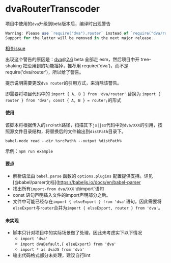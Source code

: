 # dvaRouterTranscoder
项目中使用的`dva`升级到beta版本后，编译时出现警告
``` js
Warning: Please use `require("dva").router` instead of `require("dva/router")`. 
Support for the latter will be removed in the next major release.
```
[相关issue](https://github.com/dvajs/dva/issues/2143#issuecomment-506613405)

出现这个警告的原因是：dva@2.6 beta 全部走 esm，然后项目中开 tree-shaking 把没用到的功能摇掉，推荐用 require('dva')，而不是 require('dva/router')，所以给了警告。

提示说明需要更改`dva router`的引用方式，来消除该警告。

即需要将项目代码中的
`
import { A, B } from 'dva/router'
`
替换为
`
import { router } from 'dva';
const { A, B } = router;
`的形式

#### 使用
该脚本将根据传入的`srcPath`路径，扫描其下`js|jsx`代码中对`dva/XXX`的引用，按照源文件目录结构，将替换后的文件输出到`distPath`目录下。
```
babel-node read --dir %srcPath% --output %distPath%
```
示例：`npm run example`

#### 要点
- 解析语法由 `babel.parse` 函数的 `options.plugins` 配置提供支持。详见[@babel/parser文档](https://babeljs.io/docs/en/babel-parser
- 找出所有`import-from dva/XXX'的`import`语句
- const 语句声明插入文件的import声明部分之后。
- 文件中可能已经存在`import { elseExport } from 'dva'`语句，因此需要将`elseExport`与`router`合并为`import { elseExport, router } from 'dva'`。

#### 未实现
- 脚本只针对项目中的实际场景做了处理，因此未考虑实下以下情况
  - `import 'dva'`
  - `import dvaDefault,{ elseExport} from 'dva'`
  - `import * as dvaJS from 'dva'`
- 输出代码格式部分未处理，建议自行lint